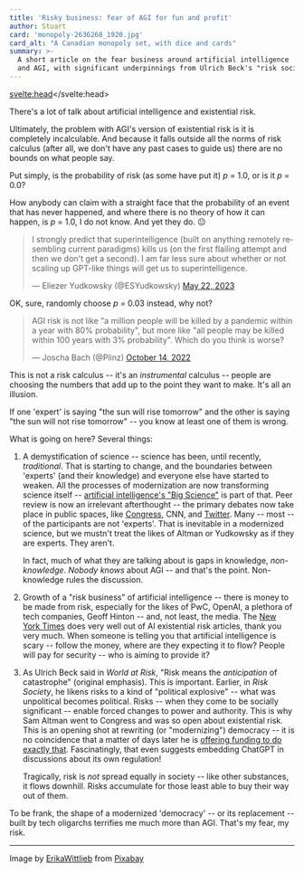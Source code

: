 ```yaml
---
title: 'Risky business: fear of AGI for fun and profit'
author: Stuart
card: 'monopoly-2636268_1920.jpg'
card_alt: "A Canadian monopoly set, with dice and cards"
summary: >-
  A short article on the fear business around artificial intelligence
  and AGI, with significant underpinnings from Ulrich Beck's "risk society" theory
---
```

<svelte:head><script async src="https://platform.twitter.com/widgets.js" charset="utf-8"></script></svelte:head>

There's a lot of talk about artificial intelligence and existential risk. 

Ultimately, the problem with AGI's version of existential risk is it 
is completely incalculable. And because it falls outside all the norms
of risk calculus (after all, we don't have any past cases to guide us)
there are no bounds on what people say.

Put simply, is the probability of risk (as some have put it) *p* = 1.0, or is it
*p* = 0.0?

How anybody can claim with a straight face that the probability of an event that
has never happened, and where there is no theory of how it can happen, is *p* = 1.0, I do not 
know. And yet they do. 😐

<blockquote class="twitter-tweet" data-conversation="none"><p lang="en" dir="ltr">I strongly predict that superintelligence (built on anything remotely resembling current paradigms) kills us (on the first flailing attempt and then we don&#39;t get a second). I am far less sure about whether or not scaling up GPT-like things will get us to superintelligence.</p>&mdash; Eliezer Yudkowsky (@ESYudkowsky) <a href="https://twitter.com/ESYudkowsky/status/1660625946142187521?ref_src=twsrc%5Etfw">May 22, 2023</a></blockquote>

OK, sure, randomly choose *p* = 0.03 instead, why not?

<blockquote class="twitter-tweet"><p lang="en" dir="ltr">AGI risk is not like &quot;a million people will be killed by a pandemic within a year with 80% probability&quot;, but more like &quot;all people may be killed within 100 years with 3% probability&quot;. Which do you think is worse?</p>&mdash; Joscha Bach (@Plinz) <a href="https://twitter.com/Plinz/status/1580777415516688384?ref_src=twsrc%5Etfw">October 14, 2022</a></blockquote>

This is not a risk calculus -- it's an *instrumental* calculus -- people are choosing the numbers that 
add up to the point they want to make. It's all an illusion.

If one 'expert' is saying "the sun will rise tomorrow" and the other is saying 
"the sun will not rise tomorrow" -- you know at least one of them is wrong.

What is going on here? Several things:

1. A demystification of science -- science has been, until recently, *traditional*. 
   That is starting to change, and the boundaries between 'experts' (and their knowledge)
   and everyone else have started to weaken. All the processes of modernization are now transforming
   science itself -- [artificial intelligence's "Big Science"](https://morungos.com/2022/01/22/artificial-intelligence/) is part of that. Peer review is now an 
   irrelevant afterthought -- the primary debates now take place in public spaces, like 
   [Congress](https://www.cnn.com/2023/05/16/tech/sam-altman-openai-congress/index.html), 
   CNN, and [Twitter](https://twitter.com). Many -- most -- of the participants are not
   'experts'. That is inevitable in a modernized science, but we mustn't treat the likes of
   Altman or Yudkowsky as if they are experts. They aren't.

   In fact, much of what they are talking about is gaps in knowledge, *non-knowledge*. *Nobody knows*
   about AGI -- and that's the point. Non-knowledge rules the discussion.

2. Growth of a "risk business" of artificial intelligence -- there is money to be made from risk, 
   especially for the likes of PwC, OpenAI, a plethora of tech companies, Geoff Hinton -- and, 
   not least, the media. 
   The [New York Times](https://www.nytimes.com/2023/05/01/technology/ai-google-chatbot-engineer-quits-hinton.html)
   does very well out of AI existential risk articles, thank you very much. When someone is telling you that 
   artificial intelligence is scary -- follow the money, where are they expecting it to flow?
   People will pay for security -- who is aiming to provide it?

3. As Ulrich Beck said in *World at Risk*, "Risk means the *anticipation* of catastrophe" (original
   emphasis). This is important. Earlier, in *Risk Society*, he likens risks to a kind of 
   "political explosive" -- what was unpolitical becomes political. Risks -- when they come to
   be socially significant -- enable forced changes to power and authority. This is why
   Sam Altman went to Congress and was so open about existential risk. This is an opening
   shot at rewriting (or "modernizing") democracy -- it is no coincidence that a matter of
   days later he is [offering funding to do exactly that](https://openai.com/blog/democratic-inputs-to-ai). 
   Fascinatingly, that even suggests embedding ChatGPT in discussions about its own regulation!

   Tragically, risk is *not* spread equally in society -- like other substances, it flows downhill. Risks
   accumulate for those least able to buy their way out of them.
   
To be frank, the shape of a modernized 'democracy' -- or its replacement -- built by tech oligarchs
terrifies me much more than AGI. That's my fear, my risk.

---

Image by <a href="https://pixabay.com/users/erikawittlieb-427626/?utm_source=link-attribution&utm_medium=referral&utm_campaign=image&utm_content=2636268">ErikaWittlieb</a> from <a href="https://pixabay.com//?utm_source=link-attribution&utm_medium=referral&utm_campaign=image&utm_content=2636268">Pixabay</a>